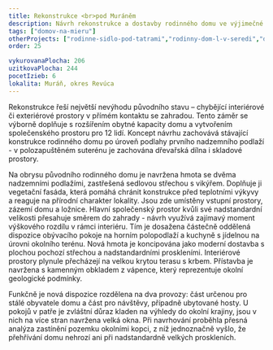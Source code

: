 ```yaml
---
title: Rekonstrukce <br>pod Muráněm
description: Návrh rekonstrukce a dostavby rodinného domu ve výjimečné lokalitě plné výhledů na okolní přírodní památky. Klienti chtěli vytvořit místo pro setkávání široké rodiny a příležitostné pronajímání turistům. Výzvou bylo sladit priority různých generací, stálých obyvatel domu a nárazových návštěv. Velikost zadání zároveň umožnila zajímavou práci s dostavbou a jejím umístěním, či s výškovým rozdílem mezi stávající dispozicí a zahradou.
tags: ["domov-na-mieru"]
otherProjects: ["rodinne-sidlo-pod-tatrami","rodinny-dom-l-v-seredi","dom-s-kontrastom"]
order: 25

vykurovanaPlocha: 206
uzitkovaPlocha: 244
pocetIzieb: 6
lokalita: Muráň, okres Revúca
---
```


Rekonstrukce řeší největší nevýhodu původního stavu – chybějící interiérové či exteriérové prostory v přímém kontaktu se zahradou. Tento záměr se výborně doplňuje s rozšířením obytné kapacity domu a vytvořením společenského prostoru pro 12 lidí. Koncept návrhu zachovává stávající konstrukce rodinného domu po úroveň podlahy prvního nadzemního podlaží - v polozapuštěném suterénu je zachována dřevařská dílna i skladové prostory.

Na obrysu původního rodinného domu je navržena hmota se dvěma nadzemními podlažími, zastřešená sedlovou střechou s vikýřem. Doplňuje ji vegetační fasáda, která pomáhá chránit konstrukce před teplotními výkyvy a reaguje na přírodní charakter lokality. Jsou zde umístěny vstupní prostory, zázemí domu a ložnice. Hlavní společenský prostor kvůli své nadstandardní velikosti přesahuje směrem do zahrady - návrh využívá zajímavý moment výškového rozdílu v rámci interiéru. Tím je dosažena částečně oddělená dispozice obývacího pokoje na horním polopodlaží a kuchyně s jídelnou na úrovni okolního terénu. Nová hmota je koncipována jako moderní dostavba s plochou pochozí střechou a nadstandardními proskleními. Interiérové prostory plynule přecházejí na velkou krytou terasu s krbem. Přístavba je navržena s kamenným obkladem z vápence, který reprezentuje okolní geologické podmínky.

Funkčně je nová dispozice rozdělena na dva provozy: část určenou pro stálé obyvatele domu a část pro návštěvy, případně ubytované hosty. U pokojů v patře je zvláštní důraz kladen na výhledy do okolní krajiny, jsou v nich na více stran navržena velká okna. Při navrhování proběhla přesná analýza zastínění pozemku okolními kopci, z níž jednoznačně vyšlo, že přehřívání domu nehrozí ani při nadstandardně velkých proskleních.